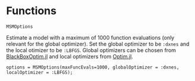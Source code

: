 # Functions

```@docs
MSMOptions
```

Estimate a model with a maximum of 1000 function evaluations (only relevant
for the global optimizer). Set the global optimizer to be `:dxnes` and the local
otimizer to be `:LBFGS`. Global optimizers can be chosen from [BlackBoxOptim.jl](https://github.com/robertfeldt/BlackBoxOptim.jl) and local optimizers from [Optim.jl](https://github.com/JuliaNLSolvers/Optim.jl).
```@example
options = MSMOptions(maxFuncEvals=1000, globalOptimizer = :dxnes, localOptimizer = :LBFGS);
```
